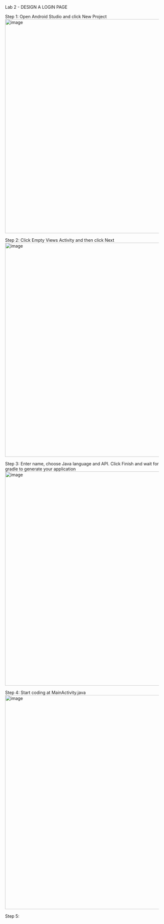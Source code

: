 Lab 2 - DESIGN A LOGIN PAGE

Step 1: Open Android Studio and click New Project
<img src="https://github.com/addff/2310-ICT602/assets/130625491/17376ad7-4ee6-454a-9e0b-3aeda2a1a78a" alt="image" width="700" height="auto">

Step 2: Click Empty Views Activity and then click Next
<img src="https://github.com/addff/2310-ICT602/assets/130625491/a31797cd-3ec2-447d-aee8-fdb403b416ed" alt="image" width="700" height="auto">

Step 3: Enter name, choose Java language and API. Click Finish and wait for gradle to generate your application
<img src="https://github.com/addff/2310-ICT602/assets/130625491/7bad6a6a-ebbc-4bfe-8a31-b4871b939ab3" alt="image" width="700" height="auto">

Step 4: Start coding at MainActivity.java
<img src="" alt="image" width="700" height="auto">


Step 5: 



